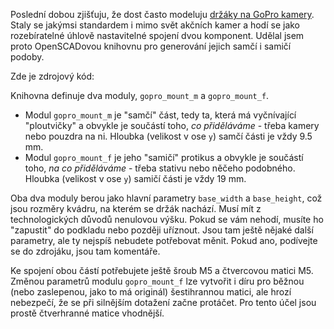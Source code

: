 <!-- dcterms:title = Knihovna pro GoPro držáky v OpenSCADu -->
<!-- dcterms:abstract = Poslední dobou zjišťuju, že dost často modeluju držáky na GoPro kamery. Staly se jakýmsi standardem i mimo svět akčních kamer a hodí se jako rozebíratelné úhlově nastavitelné spojení dvou komponent. Udělal jsem proto OpenSCADovou knihovnu pro generování jejich samčí i samičí podoby. -->
<!-- dcterms:creator = Michal Altair Valášek -->
<!-- x4w:coverUrl = /cover-pictures/20210416-gopro-mount.jpg -->
<!-- x4w:coverCredits = Jakob Owens (@jakobowens1) via Unsplash.com-->
<!-- x4w:pictureUrl = /perex-pictures/20210416-gopro-mount.png -->
<!-- x4w:pictureWidth = 150 -->
<!-- x4w:pictureHeight = 150 -->
<!-- x4w:category = Bastlení -->
<!-- x4w:category = 3D tisk -->
<!-- dcterms:date = 2021-04-16T00:00:00 -->

Poslední dobou zjišťuju, že dost často modeluju [držáky na GoPro kamery](https://www.altair.blog/2021/03/kamera). Staly se jakýmsi standardem i mimo svět akčních kamer a hodí se jako rozebíratelné úhlově nastavitelné spojení dvou komponent. Udělal jsem proto OpenSCADovou knihovnu pro generování jejich samčí i samičí podoby.

Zde je zdrojový kód:

<script src="https://gist.github.com/ridercz/fb9a9a4730ac393cea68e363ddf806ed.js"></script>

Knihovna definuje dva moduly, `gopro_mount_m` a `gopro_mount_f`.

* Modul `gopro_mount_m` je "samčí" část, tedy ta, která má vyčnívající "ploutvičky" a obvykle je součástí toho, _co přiděláváme_ - třeba kamery nebo pouzdra na ni. Hloubka (velikost v ose `y`) samčí části je vždy 9.5 mm.
* Modul `gopro_mount_f` je jeho "samičí" protikus a obvykle je součástí toho, _na co přiděláváme_ - třeba stativu nebo něčeho podobného. Hloubka (velikost v ose `y`) samičí části je vždy 19 mm.

Oba dva moduly berou jako hlavní parametry `base_width` a `base_height`, což jsou rozměry kvádru, na kterém se držák nachází. Musí mít z technologických důvodů nenulovou výšku. Pokud se vám nehodí, musíte ho "zapustit" do podkladu nebo později uříznout. Jsou tam ještě nějaké další parametry, ale ty nejspíš nebudete potřebovat měnit. Pokud ano, podívejte se do zdrojáku, jsou tam komentáře.

Ke spojení obou částí potřebujete ještě šroub M5 a čtvercovou matici M5. Změnou parametrů modulu `gopro_mount_f` lze vytvořit i díru pro běžnou (nebo zaslepenou, jako to má originál) šestihrannou matici, ale hrozí nebezpečí, že se při silnějším dotažení začne protáčet. Pro tento účel jsou prostě čtverhranné matice vhodnější.